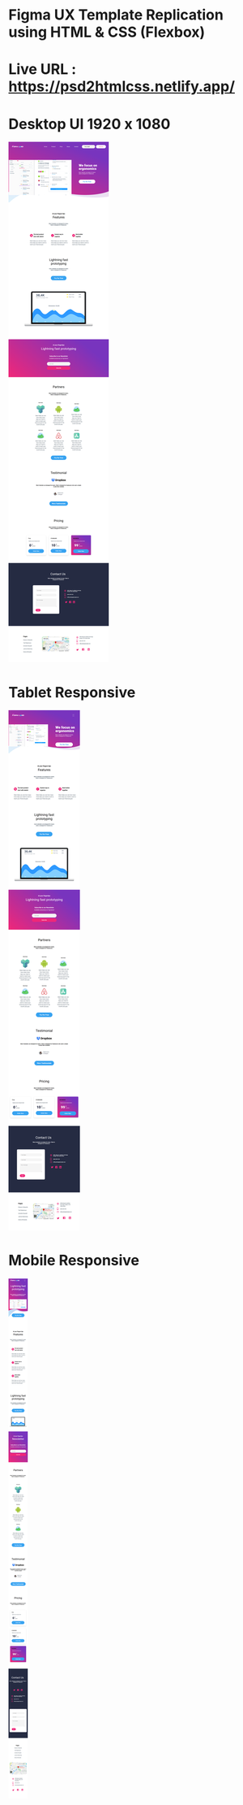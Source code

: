 # Figma UX Template Replication using HTML &amp; CSS (Flexbox)

# Live URL : https://psd2htmlcss.netlify.app/


# Desktop UI 1920 x 1080 

![desktop view](./img/1.png)

# Tablet Responsive 

![tablet view](./img/3.png)

# Mobile Responsive 

![mobile view](./img/2.png)

